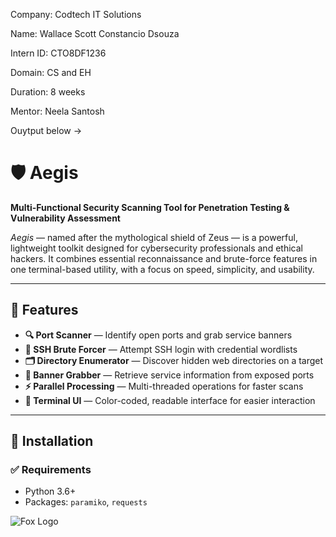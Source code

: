 Company: Codtech IT Solutions

Name: Wallace Scott Constancio Dsouza

Intern ID: CTO8DF1236

Domain: CS and EH

Duration: 8 weeks

Mentor: Neela Santosh

Ouytput below ->

# 🛡️ Aegis  
**Multi-Functional Security Scanning Tool for Penetration Testing & Vulnerability Assessment**

_Aegis_ — named after the mythological shield of Zeus — is a powerful, lightweight toolkit designed for cybersecurity professionals and ethical hackers. It combines essential reconnaissance and brute-force features in one terminal-based utility, with a focus on speed, simplicity, and usability.

---

## 🔧 Features

- **🔍 Port Scanner** — Identify open ports and grab service banners  
- **🔐 SSH Brute Forcer** — Attempt SSH login with credential wordlists  
- **🗂️ Directory Enumerator** — Discover hidden web directories on a target  
- **📡 Banner Grabber** — Retrieve service information from exposed ports  
- **⚡ Parallel Processing** — Multi-threaded operations for faster scans  
- **🎨 Terminal UI** — Color-coded, readable interface for easier interaction  

---

## 🚀 Installation

### ✅ Requirements

- Python 3.6+
- Packages: `paramiko`, `requests`



![Fox Logo](https://i.postimg.cc/YSMYY6d3/Screenshot-2025-06-24-184434.png)

